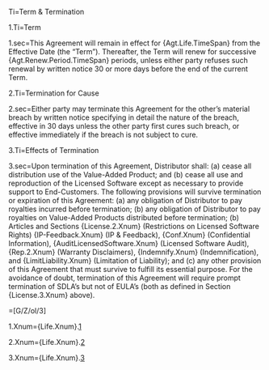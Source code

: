 Ti=Term & Termination

1.Ti=Term

1.sec=This Agreement will remain in effect for {Agt.Life.TimeSpan} from the Effective Date (the “Term”). Thereafter, the Term will renew for successive {Agt.Renew.Period.TimeSpan} periods, unless either party refuses such renewal by written notice 30 or more days before the end of the current Term.

2.Ti=Termination for Cause

2.sec=Either party may terminate this Agreement for the other’s material breach by written notice specifying in detail the nature of the breach, effective in 30 days unless the other party first cures such breach, or effective immediately if the breach is not subject to cure.

3.Ti=Effects of Termination

3.sec=Upon termination of this Agreement, Distributor shall: (a) cease all distribution use of the Value-Added Product; and (b) cease all use and reproduction of the Licensed Software except as necessary to provide support to End-Customers. The following provisions will survive termination or expiration of this Agreement: (a) any obligation of Distributor to pay royalties incurred before termination; (b) any obligation of Distributor to pay royalties on Value-Added Products distributed before termination; (b) Articles and Sections {License.2.Xnum} (Restrictions on Licensed Software Rights) {IP-Feedback.Xnum} (IP & Feedback), {Conf.Xnum} (Confidential Information), {AuditLicensedSoftware.Xnum} (Licensed Software Audit), {Rep.2.Xnum} (Warranty Disclaimers), {Indemnify.Xnum} (Indemnification), and {LimitLiability.Xnum} (Limitation of Liability); and (c) any other provision of this Agreement that must survive to fulfill its essential purpose. For the avoidance of doubt, termination of this Agreement will require prompt termination of SDLA’s but not of EULA’s (both as defined in Section {License.3.Xnum} above).

=[G/Z/ol/3]

1.Xnum={Life.Xnum}.<a href="#Life.1.sec" class="xref">1</a>

2.Xnum={Life.Xnum}.<a href="#Life.2.sec" class="xref">2</a>

3.Xnum={Life.Xnum}.<a href="#Life.3.sec" class="xref">3</a>
